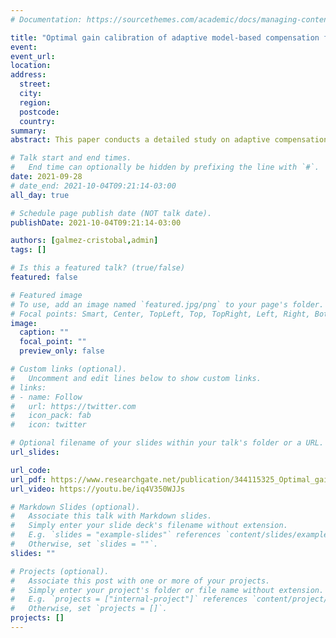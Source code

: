 ```yaml
---
# Documentation: https://sourcethemes.com/academic/docs/managing-content/

title: "Optimal gain calibration of adaptive model-based compensation for RTHS testing"
event:
event_url:
location:
address:
  street:
  city:
  region:
  postcode:
  country:
summary:
abstract: This paper conducts a detailed study on adaptive compensation for RTHS, with a focus on robustness against the choice of adaptive gains. The main goal is to design a dynamic compensator that does not require previous knowledge of the specimen interaction with the transfer system. Hence, an adaptive gain optimization procedure is proposed to improve the robustness of this technique. Optimal adaptive gains are obtained through a particle swarm optimization approach, where the evaluation of the objective function is carried out by a series of numerical simulations of the interactions between specimen-transfer systems. As a proof-of-concept, this method is evaluated using virtual RTHS simulations, including the controller design and calibration processes. The method achieves excellent compensation using the same controller for various experimental scenarios, including different partitioning cases, uncertainties in the actuator and experimental substructure parameters, and noise in measured signals. Through this development, structural laboratories will be capable of testing different substructures while avoiding unnecessary system identification to capture specimen interaction, and without a significant compromise in accuracy or laboratory safety.

# Talk start and end times.
#   End time can optionally be hidden by prefixing the line with `#`.
date: 2021-09-28
# date_end: 2021-10-04T09:21:14-03:00
all_day: true

# Schedule page publish date (NOT talk date).
publishDate: 2021-10-04T09:21:14-03:00

authors: [galmez-cristobal,admin]
tags: []

# Is this a featured talk? (true/false)
featured: false

# Featured image
# To use, add an image named `featured.jpg/png` to your page's folder. 
# Focal points: Smart, Center, TopLeft, Top, TopRight, Left, Right, BottomLeft, Bottom, BottomRight.
image:
  caption: ""
  focal_point: ""
  preview_only: false

# Custom links (optional).
#   Uncomment and edit lines below to show custom links.
# links:
# - name: Follow
#   url: https://twitter.com
#   icon_pack: fab
#   icon: twitter

# Optional filename of your slides within your talk's folder or a URL.
url_slides:

url_code:
url_pdf: https://www.researchgate.net/publication/344115325_Optimal_gain_calibration_of_adaptive_model-based_compensation_for_real-time_hybrid_simulation_testing
url_video: https://youtu.be/iq4V350WJJs

# Markdown Slides (optional).
#   Associate this talk with Markdown slides.
#   Simply enter your slide deck's filename without extension.
#   E.g. `slides = "example-slides"` references `content/slides/example-slides.md`.
#   Otherwise, set `slides = ""`.
slides: ""

# Projects (optional).
#   Associate this post with one or more of your projects.
#   Simply enter your project's folder or file name without extension.
#   E.g. `projects = ["internal-project"]` references `content/project/deep-learning/index.md`.
#   Otherwise, set `projects = []`.
projects: []
---
```

